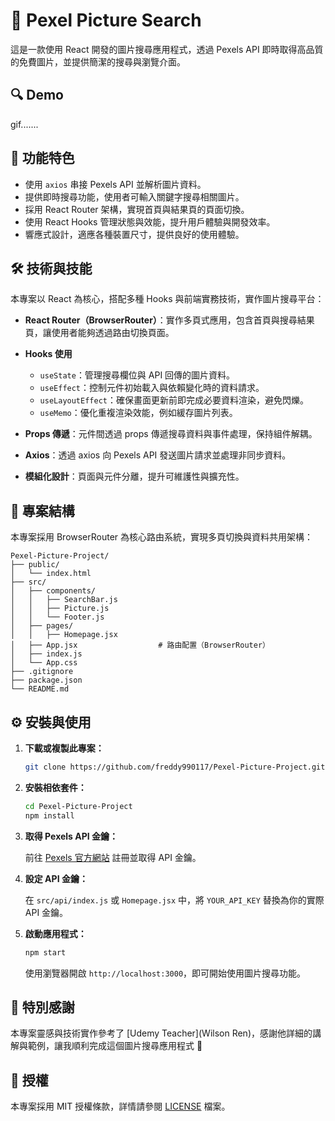 # 📸 Pexel Picture Search

這是一款使用 React 開發的圖片搜尋應用程式，透過 Pexels API 即時取得高品質的免費圖片，並提供簡潔的搜尋與瀏覽介面。

## 🔍 Demo

gif.......

## 🚀 功能特色

* 使用 `axios` 串接 Pexels API 並解析圖片資料。
* 提供即時搜尋功能，使用者可輸入關鍵字搜尋相關圖片。
* 採用 React Router 架構，實現首頁與結果頁的頁面切換。
* 使用 React Hooks 管理狀態與效能，提升用戶體驗與開發效率。
* 響應式設計，適應各種裝置尺寸，提供良好的使用體驗。

## 🛠️ 技術與技能

本專案以 React 為核心，搭配多種 Hooks 與前端實務技術，實作圖片搜尋平台：

* **React Router（BrowserRouter）**：實作多頁式應用，包含首頁與搜尋結果頁，讓使用者能夠透過路由切換頁面。
* **Hooks 使用**

  * `useState`：管理搜尋欄位與 API 回傳的圖片資料。
  * `useEffect`：控制元件初始載入與依賴變化時的資料請求。
  * `useLayoutEffect`：確保畫面更新前即完成必要資料渲染，避免閃爍。
  * `useMemo`：優化重複渲染效能，例如緩存圖片列表。
* **Props 傳遞**：元件間透過 props 傳遞搜尋資料與事件處理，保持組件解耦。
* **Axios**：透過 axios 向 Pexels API 發送圖片請求並處理非同步資料。
* **模組化設計**：頁面與元件分離，提升可維護性與擴充性。

## 📂 專案結構

本專案採用 BrowserRouter 為核心路由系統，實現多頁切換與資料共用架構：

```
Pexel-Picture-Project/
├── public/
│   └── index.html
├── src/
│   ├── components/
│   │   ├── SearchBar.js        
│   │   ├── Picture.js          
│   │   └── Footer.js           
│   ├── pages/
│   │   ├── Homepage.jsx       
│   ├── App.jsx                  # 路由配置（BrowserRouter）
│   ├── index.js
│   └── App.css
├── .gitignore
├── package.json
└── README.md
```

## ⚙️ 安裝與使用

1. **下載或複製此專案：**

   ```bash
   git clone https://github.com/freddy990117/Pexel-Picture-Project.git
   ```

2. **安裝相依套件：**

   ```bash
   cd Pexel-Picture-Project
   npm install
   ```

3. **取得 Pexels API 金鑰：**

   前往 [Pexels 官方網站](https://www.pexels.com/api/) 註冊並取得 API 金鑰。

4. **設定 API 金鑰：**

   在 `src/api/index.js` 或 `Homepage.jsx` 中，將 `YOUR_API_KEY` 替換為你的實際 API 金鑰。

5. **啟動應用程式：**

   ```bash
   npm start
   ```

   使用瀏覽器開啟 `http://localhost:3000`，即可開始使用圖片搜尋功能。

## 🙏 特別感謝

本專案靈感與技術實作參考了 [Udemy Teacher](Wilson Ren)，感謝他詳細的講解與範例，讓我順利完成這個圖片搜尋應用程式 🙏

## 📄 授權

本專案採用 MIT 授權條款，詳情請參閱 [LICENSE](LICENSE) 檔案。
